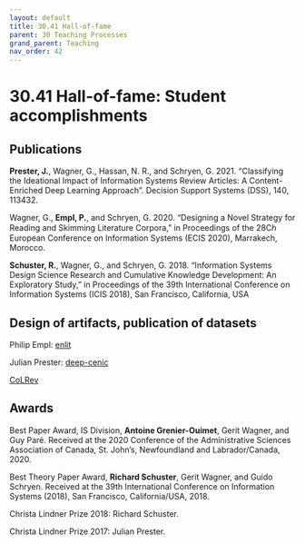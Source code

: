 ```yaml
---
layout: default
title: 30.41 Hall-of-fame
parent: 30 Teaching Processes
grand_parent: Teaching
nav_order: 42
---
```


# 30.41 Hall-of-fame: Student accomplishments

## Publications

**Prester, J.**, Wagner, G., Hassan, N. R., and Schryen, G. 2021. “Classifying the Ideational Impact of Information Systems Review Articles: A Content-Enriched Deep Learning Approach”. Decision Support Systems (DSS), 140, 113432.

Wagner, G., **Empl, P.**, and Schryen, G. 2020. “Designing a Novel Strategy for Reading and Skimming Literature Corpora,” in Proceedings of the 28Cℎ European Conference on Information Systems (ECIS 2020), Marrakech, Morocco.

**Schuster, R.**, Wagner, G., and Schryen, G. 2018. “Information Systems Design Science Research and Cumulative Knowledge Development: An Exploratory Study,” in Proceedings of the 39th International Conference on Information Systems (ICIS 2018), San Francisco, California, USA

## Design of artifacts, publication of datasets

Philip Empl: [enlit](https://github.com/geritwagner/enlit)

Julian Prester: [deep-cenic](https://github.com/julianprester/deep-cenic)

[CoLRev](https://github.com/CoLRev-Environment/colrev)

## Awards

Best Paper Award, IS Division, **Antoine Grenier-Ouimet**, Gerit Wagner, and Guy Paré. Received at the 2020 Conference of the Administrative Sciences Association of Canada, St. John’s, Newfoundland and Labrador/Canada, 2020.

Best Theory Paper Award, **Richard Schuster**, Gerit Wagner, and Guido Schryen. Received at the 39th International Conference on Information Systems (2018), San Francisco, California/USA, 2018.

Christa Lindner Prize 2018: Richard Schuster.

Christa Lindner Prize 2017: Julian Prester.
